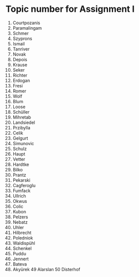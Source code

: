 # Topic number for Assignment I

1.	Courtpozanis
2.	Paramalingam
3.	Schmer
4.	Szyprons
5.	Ismail
6.	Tanriver
7.	Novak
8.	Depois
9.	Krause
10.	Seker
11.	Richter
12.	Erdogan
13.	Fresi
14.	Romer
15.	Wolf
16.	Blum
17.	Loose
18.	Schüller
19.	Mihretab
20.	Landsiedel
21.	Przibylla
22.	Celik
23.	Gelgurt
24.	Simunovic
25.	Schulz
26.	Haupt
27.	Vetter
28.	Hardtke
29.	Bilko
30.	Prantz
31.	Pekarski
32.	Cagferoglu
33.	Fumfack
34.	Ullrich
35.	Okwus
36.	Colic
37.	Kubon
38.	Pelzers
39.	Nebatz
40.	Uhler
41.	Hilbrecht
42.	Poledniok
43.	Waldispühl
44.	Schenkel
45.	Puddu
46.	Jennert
47.	Bateva
48.	Akyürek
49	Alarslan
50	Disterhof
